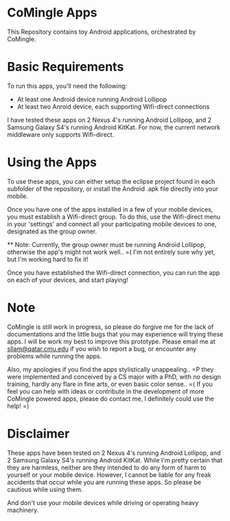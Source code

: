 CoMingle Apps
=============

This Repository contains toy Android applications, orchestrated by CoMingle.

Basic Requirements
==================

To run this apps, you'll need the following:
  - At least one Android device running Android Lollipop
  - At least two Anroid device, each supporting Wifi-direct connections

I have tested these apps on 2 Nexus 4's running Android Lollipop, and 
2 Samsung Galaxy S4's running Android KitKat. For now, the current network 
middleware only supports Wifi-direct.

Using the Apps
==============

To use these apps, you can either setup the eclipse project found in each subfolder
of the repository, or install the Android .apk file directly into your mobile. 

Once you have one of the apps installed in a few of your mobile devices, you must
establish a Wifi-direct group. To do this, use the Wifi-direct menu in your
'settings' and connect all your participating mobile devices to one, designated as 
the group owner.

** Note: Currently, the group owner must be running Android Lollipop, otherwise the
app's might not work well.. =( I'm not entirely sure why yet, but I'm working hard to
fix it!

Once you have established the Wifi-direct connection, you can run the app on each of
your devices, and start playing!

Note
====

CoMingle is still work in progress, so please do forgive me for the lack of
documentations and the little bugs that you may experience will trying these apps.
I will be work my best to improve this prototype. Please email me at
sllam@qatar.cmu.edu if you wish to report a bug, or encounter any problems while
running the apps.

Also, my apologies if you find the apps stylistically unappealing.. =P they were
implemented and conceived by a CS major with a PhD, with no design training,
hardly any flare in fine arts, or even basic color sense.. =( If you feel you can 
help with ideas or contribute in the development of more CoMingle powered apps, please 
do contact me, I definitely could use the help! =)

Disclaimer
==========

These apps have been tested on 2 Nexus 4's running Android Lollipop, and 2 Samsung
Galaxy S4's running Android KitKat. While I'm pretty certain that they are harmless, 
neither are they intended to do any form of harm to yourself or your mobile device. 
However, I cannot be liable for any freak accidents that occur while you are running 
these apps. So please be cautious while using them. 

And don't use your mobile devices while driving or operating heavy machinery. 

